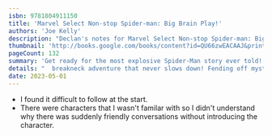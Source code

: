 ```yaml
---
isbn: 9781804911150
title: 'Marvel Select Non-stop Spider-man: Big Brain Play!'
authors: 'Joe Kelly'
description: "Declan's notes for Marvel Select Non-stop Spider-man: Big Brain Play! by Joe Kelly."
thumbnail: 'http://books.google.com/books/content?id=QU66zwEACAAJ&printsec=frontcover&img=1&zoom=5&source=gbs_api'
pageCount: 132
summary: 'Get ready for the most explosive Spider-Man story ever told! While investigating a series of grisly events at ESU, Spidey is thrust headfirst into a'
details: "  breakneck adventure that never slows down! Fending off mysterious masked gangs armed with designer weapons, lamebrain villains who have suddenly turned into geniuses, and the despicable fascist foe Baron Zemo, the wall-crawler enters a deadly race against time he absolutely cannot lose. No restraints. No safety net. This is NON-STOP Spider-Man action like you've never seen before! Reprinting Non-Stop Spider-Man #1-5"
date: 2023-05-01
---
```


- I found it difficult to follow at the start.
- There were characters that I wasn't familar with so I didn't understand why there was suddenly friendly conversations without introducing the character.
